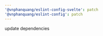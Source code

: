 ```yaml
---
'@vnphanquang/eslint-config-svelte': patch
'@vnphanquang/eslint-config': patch
---
```


update dependencies
